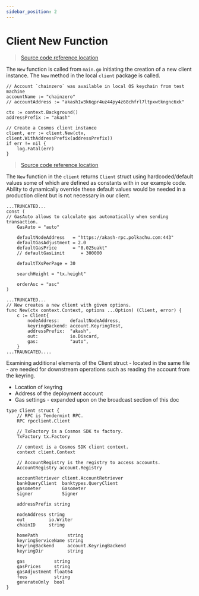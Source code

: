 ```yaml
---
sidebar_position: 2
---
```


# Client New Function

> [Source code reference location](https://github.com/chainzero/akash-client/blob/main/akashrpcclient\_withtx/main.go)

The `New` function is called from `main.go` initiating the creation of a new client instance.  The `New` method in the local `client` package is called.

```
// Account `chainzero` was available in local OS keychain from test machine
accountName := "chainzero"
// accountAddress := "akash1w3k6qpr4uz44py4z68chfrl7ltpxwtkngnc6xk"

ctx := context.Background()
addressPrefix := "akash"

// Create a Cosmos client instance
client, err := client.New(ctx, client.WithAddressPrefix(addressPrefix))
if err != nil {
	log.Fatal(err)
}
```

> [Source code reference location](https://github.com/chainzero/akash-client/blob/main/akashrpcclient\_withtx/client/client.go)

The `New` function in the `client` returns  `Client` struct using hardcoded/default values some of which are defined as constants with in our example code.  Ability to dynamically override these default values would be needed in a production client but is not necessary in our client.

```
...TRUNCATED...
const (
// GasAuto allows to calculate gas automatically when sending transaction.
	GasAuto = "auto"

	defaultNodeAddress   = "https://akash-rpc.polkachu.com:443"
	defaultGasAdjustment = 2.0
	defaultGasPrice      = "0.025uakt"
	// defaultGasLimit      = 300000

	defaultTXsPerPage = 30

	searchHeight = "tx.height"

	orderAsc = "asc"
)

...TRUNCATED...
// New creates a new client with given options.
func New(ctx context.Context, options ...Option) (Client, error) {
	c := Client{
		nodeAddress:    defaultNodeAddress,
		keyringBackend: account.KeyringTest,
		addressPrefix:  "akash",
		out:            io.Discard,
		gas:            "auto",
	}
...TRAUNCATED....
```

Examining additional elements of the Client struct - located in the same file - are needed for downstream operations such as reading the account from the keyring.

* Location of keyring
* Address of the deployment account
* Gas settings - expanded upon on the broadcast section of this doc

```
type Client struct {
	// RPC is Tendermint RPC.
	RPC rpcclient.Client

	// TxFactory is a Cosmos SDK tx factory.
	TxFactory tx.Factory

	// context is a Cosmos SDK client context.
	context client.Context

	// AccountRegistry is the registry to access accounts.
	AccountRegistry account.Registry

	accountRetriever client.AccountRetriever
	bankQueryClient  banktypes.QueryClient
	gasometer        Gasometer
	signer           Signer

	addressPrefix string

	nodeAddress string
	out         io.Writer
	chainID     string

	homePath           string
	keyringServiceName string
	keyringBackend     account.KeyringBackend
	keyringDir         string

	gas           string
	gasPrices     string
	gasAdjustment float64
	fees          string
	generateOnly  bool
}
```